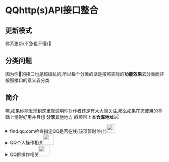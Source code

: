 # QQhttp(s)API接口整合

## 更新模式
佛系更新(不急也不慢)🙏
## 分类问题
因为你🐧的接口也是超级乱的,所以每个分类的话是按照实际的<strong>功能效果</strong>去分类而非按照接口的意义去分类
## 简介
<p>嘛,如果你能发现到这里就说明你对作者还是有大大滴关注,那么如果在您使用的基础上觉得好用并且想 <strong>分享</strong>其他地方
麻烦带上<strong>本仓库地址</strong><img src="https://pic.stackoverflow.wiki/uploadImages/58/152/85/120/2021/10/14/21/28/0b4f0ba0-ce29-4ef7-86a5-069862c25526.gif" /></p>


<details >
 <summary>find.qq.com检查指定QQ是否在线(该项暂时停止)<img src="https://pic.stackoverflow.wiki/uploadImages/13/113/104/116/2021/09/05/10/20/580168a9-02a9-4849-8446-d6e9b776143f.svg" width="26.6666666vw"/></summary>
 <p>
 <pre> POST  https://find.qq.com/proxy/domain/cgi.find.qq.com/qqfind/buddy/search_v3</pre>
 <br/>
 
`Headers`
 <br/>

 <pre>
 "Host": "find.qq.com",
 "Connection": "keep-alive",
 "Content-Length": "182",
 "Accept": "application/json, text/javascript, */*; q=0.01",
 "Content-Type": "application/x-www-form-urlencoded; charset=UTF-8",
 "Origin": "https://find.qq.com",
 "User-Agent": "Mozilla/5.0 (Windows NT 6.2; WOW64) AppleWebKit/537.36 (KHTML, like Gecko) QQ/9.4.9.27847 Chrome/43.0.2357.134 Safari/537.36 QBCore/3.43.1298.400   QQBrowser/9.0.2524.400",
 "X-Requested-With": "XMLHttpRequest",
 "Referer": "https://find.qq.com/index.html?version=1&im_version=5827&width=910&height=610&search_target=0",
 "Accept-Encoding": "gzip, deflate",
 "Accept-Language": "en-US,en;q=0.8",
 "Cookie":"需要获取QQCookie的uin和skey"   //例子 "Cookie": "uin=o100001; skey=Mzq161jo3w;"
</pre>
<br/>



`Data`   （这里采用的是将对应的` key:value ` -->` key1=value1&key2=value2 `）<br/>

<pre>
 "num":"20",
 "page":"0",
 "sessionid":"0",
 "keyword":10001(QQ号),
 "agerg":"0",
 "firston":"1",
 "video":"0",
 "country":"1",
 "province":"44",
 "city":"1",
 "district":"0",
 "hcountry":"1",
 "hprovince":"0",
 "online":"1",
 "ldw":"2144551309"
</pre>

`Response` <br/>
如果 没在线或者`Cookie`失效、对方`发现我的方式`关闭了`通过QQ号发现`<br/>

`{'retcode': 0, 'result': None}`

在线<br/>

`{'retcode': 0, 'result': {'sret': 0, 'exact': 0, 'buddy': {'info_list': [{'uin': '10001', 'nick': 'Pony', 'country': '在深圳', 'province': '', 'city': '', 'gender': 1, 'age': 120, 'url': 'http://thirdqq.qlogo.cn/g?b=oidb&k=ue9m0Xcttd9Yfu065rGBIw&s=100&t1612053871'}], 'exact': '', 'sessionid': 0}, 'qidian': None, 'qiye': None}}`
</p>
</details>

<details>
 <summary>QQ个人操作相关<img src="https://pic.stackoverflow.wiki/uploadImages/2400/8902//f03c/92ff/fec3/ed69/2021/10/16/03/16/10934a21-4da7-4e7c-8125-c41cd1e84ac4.svg" width="33.3333vw" /></summary>

 <table>
 <tr>
  <th>name</th>
  <th>status</th>
  <th>url</th>
  <th>stage</th>
  </tr>
  
  <tr>
   </tr>
   <tr>
    <td>get_base_key(ldw值)</td>
    <td><img src="https://pic.stackoverflow.wiki/uploadImages/13/113/104/116/2021/09/05/10/20/3b2fa54f-03b9-4c5a-abcf-845149399700.svg" width="26.6666666vw"/></td>
    <td>https://id.qq.com/cgi-bin/get_base_key?r=随机小数(0-1)</td>
    <td>
    <details>
     <summary>例</summary>
            GET<pre>https://id.qq.com/cgi-bin/get_base_key?r=0.5524111020965228</pre>
            headers
            <pre>
   "User-Agent": 'Mozilla/5.0 (Windows NT 10.0; Win64; x64) AppleWebKit/537.36 (KHTML,  like Gecko) Chrome/94.0.4606.81 Safari/537.36',
    "Referer": "https://id.qq.com",
    "Cookie": "  uin=o0123456; skey=@NYPUcpjXh; p_uin=o0123456;           p_skey=oNmCDeKR8b8rcOpkVPIzR9CAjjj7t-bUxsynqAkalWI_; "
     // 需要修改 uin=o0你的QQ号 skey=自行cookie提取 p_uin=o0你的QQ号 p_skey=自行cookie提取 
            </pre>
            result(该项提取 <mark>header</mark> 里面的 <mark>set-cookie</mark> )
            <pre>
            'set-cookie': 'ldw=7841f781c7f0e7f7acbdd00d53a5f53fa5f0a63d40a0969d; Domain=id.qq.com; Path=/'
            </pre>
    </details>
    </td>
  
  </tr>
  <tr>
  </tr>
  <tr>
   <td>获取成长信息</td>
   <td><img src="https://pic.stackoverflow.wiki/uploadImages/13/113/104/116/2021/09/05/10/20/3b2fa54f-03b9-4c5a-abcf-845149399700.svg" width="26.6666666vw"/></td>
   <td>https://id.qq.com/cgi-bin/qqlevel?page_type=1&idw=(get_base_key提取出来的值)&r=随机小数(0-1)</td>
   <td>
       <details>
           <summary>例</summary>
         GET<pre>https://id.qq.com/cgi-bin/qqlevel?page_type=1&idw=(get_base_key提取出来的值)&r=0.9265129733481445</pre>
         headers
         <pre>
           "User-Agent": 'Mozilla/5.0 (Windows NT 10.0; Win64; x64) AppleWebKit/537.36 (KHTML, like Gecko) Chrome/94.0.4606.81 Safari/537.36',
        "Referer": "https://id.qq.com",
        "Cookie": `uin=o0123456; skey=@NYPUcpjXh; RK=xcDMmgj+OJ; p_uin=o0123456; p_skey=oNmCDeKR8b8rcOpkVPIzR9CAjjj7t-bUxsynqAkalWI_;ldw=c8cf578ba618815d667dc29e9d9e77459c037f69543f62fb;`
        // 需要修改 uin=o0你的QQ号 skey=自行cookie提取 p_uin=o0你的QQ号 p_skey=自行cookie提取   ldw=(get_base_key提取出来的值)
         </pre>
         result
        <pre style="height:33.333vh;overflow:auto;">
              {
        	"PCMgr": {
        		"cur": 0,
        		"speed": "1"
        	},
        	"QQVipLevel": 0,
        	"QQVipSpeed": "1.0",
        	"QQVipYear": 0,
        	"QplusOnlineTimes": 0,
        	"TYQQCard": {
        		"cur": 0,
        		"speed": "0.2"
        	},
        	"chargeTel": {
        		"cur": 0,
        		"speed": "0.5"
        	}, 
        	"chat": {
        		"cur": 0,
        		"speed": "0.1",
        		"total": 5
        	},
        	"days": 6245, // QQ活跃天数days
        	"ec": 0,
        	"isDaren": 0,
        	"isQQVip": 0, // 是否QQ会员
        	"isSuperQQ": 0,  //是否超级QQ
        	"isSuperVip": 0, // 是否超级会员
        	"latesVersion": {
        		"cur": 0,
        		"speed": "0.1"
        	},
        	"level": 77, // QQ等级
        	"login": {
        		"cur": 0,
        		"speed": "0.1",
        		"total": 6
        	},
        	"medal": {
        		"cur": 0,
        		"speed": "0.2"
        	},
        	"msg": {
        		"cur": 0,
        		"speed": "0.1",
        		"total": 50
        	},
        	"onlineTimes": 0,
        	"onlineTotalTimes": 0,
        	"pinyin": {
        		"cur": 0,
        		"speed": "0.1"
        	},
        	"qplus": {
        		"cur": 0,
        		"speed": "0.1",
        		"total": 5
        	},
        	"remainDays": 151, // "距升级到 (当前等级 + 1) 级原需要 (remainDays) 天
        	"shouQ": { 
        		"onlineTimes": 58291, // 已连续在线(onlineTimes / 3600) -->四舍五入取时间
        		"speedRule": 1
        	},
        	"superQQLevel": 0,
        	"superQQMqing": 0,
        	"superQQRealSpeed": "0.0",
        	"superQQSpeed": "0.0",
        	"superQQYear": 0,
        	"superVipBasicSpeed": 0, //超级会员的成长速度
        	"visible": {   // 非隐身在线数据
        		"cur": 124,
        		"invisible": 0,
        		"speed": "0.2",
        		"total": 120
        	},
        	"weibo": {
        		"cur": 0,
        		"level": 0,
        		"speed": "0.1"
        	},
        	"xiaochu": {
        		"cur": 0,
        		"speed": "0.2"
        	}
        }
        </pre>
       </details>
   </td>
  </tr>
	 <tr></tr>
  <tr>
		 <td>获取好友信息列表</td>
		 <td><img src="https://pic.stackoverflow.wiki/uploadImages/13/113/104/116/2021/09/05/10/20/3b2fa54f-03b9-4c5a-abcf-845149399700.svg" width="26.6666666vw"/></td>
		 <td>https://qun.qq.com/cgi-bin/qun_mgr/get_friend_list?&bkn=(bkn值)</td>
		 <td><details><summary>例</summary>
			 GET<pre>https://qun.qq.com/cgi-bin/qun_mgr/get_friend_list?&bkn=714093871</pre>
			 headers
			 <pre>
 "User-Agent": 'Mozilla/5.0 (Windows NT 10.0; Win64; x64) AppleWebKit/537.36 (KHTML, like Gecko) Chrome/94.0.4606.81 Safari/537.36',
 "Referer": "https://qun.qq.com/cgi-bin/qun_mgr/get_friend_list",
 "Cookie": `uin=o114514; skey=MHcvBvCHdT; p_uin=o114514; p_skey=0yJENlMiruFp8XCoHvgi267qbg9j60o65N6gVrJm2Cs_;`,
 // p_uin、uin=o你的QQ号 skey、p_skey自行提取
			 </pre>
			 result
			 <pre>
 {
	"ec": 0,
	"errcode": 0,
	"em": "",
	"result": {
	    "0": {
		"mems": [{  // name 昵称 uin QQ号
			"name": "babyQ",
			"uin": 66600000
			}]
			
		}
	}
}
			 </pre>
	 </details>
		 </td>
	 </tr>
 </table>
 
    

 <br/>
</details>
<details>
 <summary>QQ群操作相关<img src="https://pic.stackoverflow.wiki/uploadImages/2400/8902//f03c/92ff/fec3/ed69/2021/10/16/03/10/f036e328-455c-4cf3-b3e9-4951e1a16b34.svg" width="33.3333vw" /></summary>
 <table>
  <tr>
  <th>name</th>
   <th>status</th>
  <th>url</th>
  <th>stage</th>
  </tr>
	 <tr></tr>
	 <tr>
		 <td>get_join_k(k值)</td>
		 <td><img src="https://pic.stackoverflow.wiki/uploadImages/13/113/104/116/2021/09/05/10/20/3b2fa54f-03b9-4c5a-abcf-845149399700.svg" width="26.6666666vw"/></td>
		 <td>https://qun.qq.com/proxy/domain/admin.qun.qq.com/cgi-bin/qun_admin/get_join_k</td>
		 <td><details><summary>例</summary>
			 POST<pre>https://qun.qq.com/proxy/domain/admin.qun.qq.com/cgi-bin/qun_admin/get_join_k</pre>
			 headers
			 <pre>
 "User-Agent": 'Mozilla/5.0 (Windows NT 10.0; Win64; x64) AppleWebKit/537.36 (KHTML, like Gecko) Chrome/94.0.4606.81 Safari/537.36',
 "Referer": "https://qun.qq.com/join.html",
 "Cookie": `uin=o114514; skey=MHcvBvCHdT; p_uin=o114514; p_skey=0yJENlMiruFp8XCoHvgi267qbg9j60o65N6gVrJm2Cs_;`,
   // p_uin、uin=o你的QQ号 skey、p_skey自行提取
			 </pre>
			 data
			 <pre>
			 gc=114514114&bkn=714093860
			 // gc QQ群号
			 // bkn 获取bkn值
			 </pre>
			 result
			 <pre>
			 {"ec":0,"errcode":0,"em":"","k":"TemikiPyqA7GFiyMlGv4pC6gAfYIrIs"} //k值
			 </pre>
			 </details></td>
	 </tr>
  <tr>
	 </tr>
	 <tr>
		 <td>getCSRFToken(使用<strong>cookie</strong> 的 <strong>skey</strong>手动算出<strong>bkn值</strong>)</td>
		 <td><img src="https://pic.stackoverflow.wiki/uploadImages/13/113/104/116/2021/09/05/10/20/3b2fa54f-03b9-4c5a-abcf-845149399700.svg" width="26.6666666vw"/></td>
		 <td><img src="https://pic.stackoverflow.wiki/uploadImages/218/18/112/68/2021/10/15/04/21/76cb0a3a-5c39-493c-b104-9d56b194abe7.png"  /></td>
		 <td><details><summary>例</summary></details></td>
	 </tr>
	 <tr>
	 </tr>
  <tr>
   <td>获取群列表</td>
   <td><img src="https://pic.stackoverflow.wiki/uploadImages/13/113/104/116/2021/09/05/10/20/3b2fa54f-03b9-4c5a-abcf-845149399700.svg" width="26.6666666vw"/></td>
   <td>https://qun.qq.com/cgi-bin/qun_mgr/get_group_list?bkn=(bkn值)
   </td>
   <td>
    <details>
     <summary>例</summary>
     GET<pre>https://qun.qq.com/cgi-bin/qun_mgr/get_group_list?bkn=723150396</pre>
     headers
     <pre>
 "User-Agent": 'Mozilla/5.0 (Windows NT 10.0; Win64; x64) AppleWebKit/537.36 (KHTML, like Gecko) Chrome/94.0.4606.81 Safari/537.36',
 "Referer": "https://qun.qq.com/join.html",
 "Cookie": `uin=o114514; skey=MHcvBvCHdT; p_uin=o114514; p_skey=0yJENlMiruFp8XCoHvgi267qbg9j60o65N6gVrJm2Cs_;`,
  // p_uin、uin=o你的QQ号 skey、p_skey自行提取
     </pre>
     result
     <pre>
 {
"ec": 0,
"errcode": 0,
"em": "",
"join": [{
	"gc": 114154114154,　// 群号
	"gn": "这么说你很勇哦?", // 群名
	"owner": 114154 // 群主QQ号
 }]
}
     </pre>
    </details>
   </td>
  </tr>
	 <tr></tr>
  <tr>
	  <td>获取指定群的<strong>详细信息</strong></td>
	  <td><img src="https://pic.stackoverflow.wiki/uploadImages/13/113/104/116/2021/09/05/10/20/3b2fa54f-03b9-4c5a-abcf-845149399700.svg" width="26.6666666vw"/></td>
	  <td>https://qinfo.clt.qq.com/cgi-bin/qun_info/get_group_info_all?gc=(QQ群号)&bkn=(bkn值)</td>
	  <td><details>
		  <summary>例</summary>
		  GET<pre>https://qinfo.clt.qq.com/cgi-bin/qun_info/get_group_info_all?gc=114514114514&bkn=1841247401</pre>
		  headers
		  <pre>
 "User-Agent": 'Mozilla/5.0 (Windows NT 10.0; Win64; x64) AppleWebKit/537.36 (KHTML, like Gecko) Chrome/94.0.4606.81 Safari/537.36',
 "Referer": "https://qinfo.clt.qq.com/qinfo_v3/member.html?groupuin=",
 "Cookie": `uin=o114514; skey=MHcvBvCHdT; p_uin=o114514; p_skey=0yJENlMiruFp8XCoHvgi267qbg9j60o65N6gVrJm2Cs_;`,
  // p_uin、uin=o你的QQ号 skey、p_skey自行提取
		  </pre>
		  result
		  <pre>
{
    "ec": 0,
    "errcode": 0,
    "em": "",
    "gc": 114514114514, // QQ群号
    "gBoard": "",
    "gOwner": 114514, // QQ群主号
    "gName": "先辈 ~ !", // QQ群名
    "gMemNum": 4, // QQ群成员数
    "gMaxMem": 200, // QQ群最多成员数
    "gLevel": 0, // QQ群活跃等级
    "gCrtTime": 1617205505,
    "gSpeClass": 0,
    "classID": 34,
    "flag": 3,
    "gtype": 0,
    "ac_grade": 0,
    "ac_num": 3,
    "class": "",
    "gIntro": "",
    "gRIntro": "",
    "conf_mGFace": 1,
    "conf_mGName": "1",
    "pos": "0|0.000000|0.000000|",
    "app_privilege_flag": 67698880,
    "search": 0,
    "auth": 0,
    "open": 0,
    "photo": {
        "f": 0
    },
    "share": {
        "f": 0
    },
    "edu": 0,
    "gAdmins": [ // QQ群管理账号列表
        114514114514,
        114514514,
        114114514
    ],
    "ns": {    //群管理和群主混合数据 (账号:昵称)
        "114514114514": "先辈先辈",
        "114514514": "先辈辈",
        "114114514": "先先辈",
        "114514": "先辈"
    },
    "levelname": { // 群等级制度
        "lvln1": "潜水",
        "lvln2": "冒泡",
        "lvln3": "吐槽",
        "lvln4": "活跃",
        "lvln5": "话唠",
        "lvln6": "传说",
        "lvln101": "LV.1",
        "lvln102": "LV.2",
        "lvln103": "LV.3",
        "lvln104": "LV.4",
        "lvln105": "LV.5",
        "lvln106": "LV.6",
        "lvln107": "LV.7",
        "lvln108": "LV.8",
        "lvln109": "LV.9",
        "lvln110": "LV.10",
        "lvln111": "LV.11",
        "lvln112": "LV.12",
        "lvln113": "LV.13",
        "lvln114": "LV.14",
        "lvln115": "LV.15",
        "lvln116": "LV.16",
        "lvln117": "LV.17",
        "lvln118": "LV.18",
        "lvln197": "小酋长",
        "lvln198": "大酋长",
        "lvln199": "首席酋长",
        "lvln10": "一见倾心",
        "lvln11": "超凡脱俗",
        "lvln12": "风华绝代",
        "lvln13": "崭露头角",
        "lvln14": "金玉满堂",
        "lvln15": "富甲一方"
    },
    "level_def": 0,
    "user_show": 1,
    "sys_show": 1,
    "tags": ""
}
		  </pre>
	 </details></td>
	 </tr><tr></tr>
	 <tr>
		 <td>获取群成员群<strong>操作时间</strong>等配置</td>
		 <td><img src="https://pic.stackoverflow.wiki/uploadImages/13/113/104/116/2021/09/05/10/20/3b2fa54f-03b9-4c5a-abcf-845149399700.svg" width="26.6666666vw"/></td>
		 <td>https://qinfo.clt.qq.com/cgi-bin/qun_info/get_members_info_v1?gc=(QQ群号)&bkn=(bkn值)</td>
		 <td><details><summary>例</summary>
			 GET<pre>https://qinfo.clt.qq.com/cgi-bin/qun_info/get_members_info_v1?gc=114514114&bkn=1841247402</pre>
			 headers
			 <pre>
 "User-Agent": 'Mozilla/5.0 (Windows NT 10.0; Win64; x64) AppleWebKit/537.36 (KHTML, like Gecko) Chrome/94.0.4606.81 Safari/537.36',
 "Referer": "https://qinfo.clt.qq.com/qinfo_v3/member.html?groupuin=",
 "Cookie": `uin=o114514; skey=MHcvBvCHdT; p_uin=o114514; p_skey=0yJENlMiruFp8XCoHvgi267qbg9j60o65N6gVrJm2Cs_;`,
 // p_uin、uin=o你的QQ号 skey、p_skey自行提取
			 </pre>
			 result
			 <pre>
			 {
    "ec": 0,
    "errcode": 0,
    "em": "",
    "c": "16 32 45 51 62 ",
    "ext_num": 0,
    "level": 0,
    "mem_num": 4, // 群成员数量
    "max_num": 200, // 群成员最大数量
    "max_admin": 10, // 群管理最大数量
    "owner": 2274671088,
    "adm": [  // 群的绿帽子们(滑稽)
        114514114,
        114514114514,
        114514114514114
    ],
    "members": { 
     		 // lst 最后一次在群里发言时间(该使用了标准10位时间戳,转换时间需要乘以1000)
		 // jt 入群的时间(该使用了标准10位时间戳,转换时间需要乘以1000)
		 // 剩下其余参数不清楚 后期补全
        "114514": {
            "lst": 1634322548,
            "jt": 1617205505,
            "rm": 1,
            "lad": 30,
            "lp": 522,
            "ll": 3
        },
        "114514114": {
            "lst": 1628307654,
            "jt": 1618410450,
            "rm": 1,
            "lad": 9,
            "lp": 139,
            "ll": 2
        },
        "114514114514": {
            "lst": 1634220941,
            "jt": 1617205505,
            "rm": 1,
            "lad": 17,
            "lp": 269,
            "ll": 2
        },
        "114514114514114": {
            "lst": 1634298294,
            "jt": 1617205505,
            "rm": 0,
            "lad": 30,
            "lp": 505,
            "ll": 2
        }
    },
    "levelname": { // 群等级配置
        "lvln1": "潜水",
        "lvln2": "冒泡",
        "lvln3": "吐槽",
        "lvln4": "活跃",
        "lvln5": "话唠",
        "lvln6": "传说",
        "lvln101": "LV.1",
        "lvln102": "LV.2",
        "lvln103": "LV.3",
        "lvln104": "LV.4",
        "lvln105": "LV.5",
        "lvln106": "LV.6",
        "lvln107": "LV.7",
        "lvln108": "LV.8",
        "lvln109": "LV.9",
        "lvln110": "LV.10",
        "lvln111": "LV.11",
        "lvln112": "LV.12",
        "lvln113": "LV.13",
        "lvln114": "LV.14",
        "lvln115": "LV.15",
        "lvln116": "LV.16",
        "lvln117": "LV.17",
        "lvln118": "LV.18",
        "lvln197": "小酋长",
        "lvln198": "大酋长",
        "lvln199": "首席酋长",
        "lvln10": "一见倾心",
        "lvln11": "超凡脱俗",
        "lvln12": "风华绝代",
        "lvln13": "崭露头角",
        "lvln14": "金玉满堂",
        "lvln15": "富甲一方"
    }
}
			 </pre>
	         </details></td>
	 </tr>
	 <tr></tr>
	 <tr>
		 <td>获取<strong>指定QQ群</strong>加群链接</td>
		 <td><img src="https://pic.stackoverflow.wiki/uploadImages/13/113/104/116/2021/09/05/10/20/3b2fa54f-03b9-4c5a-abcf-845149399700.svg" width="26.6666666vw"/></td>
		 <td>https://qm.qq.com/cgi-bin/qm/qr?k=(获取get_join_k的值)&jump_from=webapi</td>
		 <td><details><summary>例</summary>
			 GET<pre>https://qm.qq.com/cgi-bin/qm/qr?k=TemikiPyqA7GFiyMlGv4pC6gAfYIrIs&jump_from=webapi //这里的k值是不存在的所以自然跳转不了加群</pre>	 
			 </details></td>
	 </tr>
 </table>
</details>
